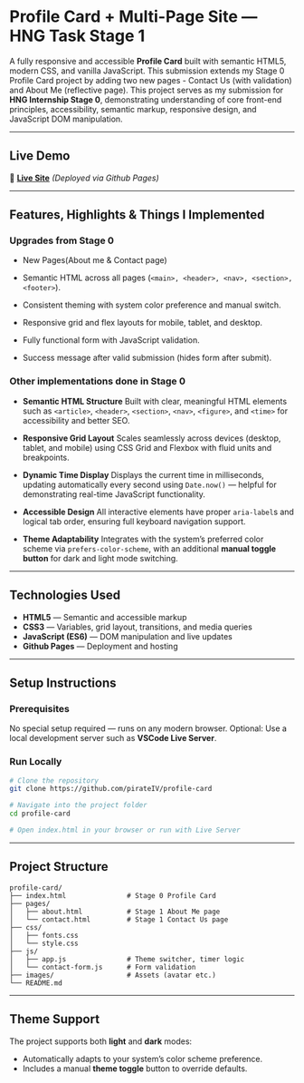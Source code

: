 # Profile Card + Multi-Page Site — HNG Task Stage 1

A fully responsive and accessible **Profile Card** built with semantic HTML5, modern CSS, and vanilla JavaScript.
This submission extends my Stage 0 Profile Card project by adding two new pages - Contact Us (with validation) and About Me (reflective page).
This project serves as my submission for **HNG Internship Stage 0**, demonstrating understanding of core front-end principles, accessibility, semantic markup, responsive design, and JavaScript DOM manipulation.

---

## Live Demo

🔗 [**Live Site**](https://pirateiv.github.io/profile-card/)
_(Deployed via Github Pages)_

---

## Features, Highlights & Things I Implemented

### Upgrades from Stage 0

-  New Pages(About me & Contact page)

-  Semantic HTML across all pages (`<main>, <header>, <nav>, <section>, <footer>`).

-  Consistent theming with system color preference and manual switch.

-  Responsive grid and flex layouts for mobile, tablet, and desktop.

-  Fully functional form with JavaScript validation.

-  Success message after valid submission (hides form after submit).

### Other implementations done in Stage 0

-  **Semantic HTML Structure**
   Built with clear, meaningful HTML elements such as `<article>`, `<header>`, `<section>`, `<nav>`, `<figure>`, and `<time>` for accessibility and better SEO.

-  **Responsive Grid Layout**
   Scales seamlessly across devices (desktop, tablet, and mobile) using CSS Grid and Flexbox with fluid units and breakpoints.

-  **Dynamic Time Display**
   Displays the current time in milliseconds, updating automatically every second using `Date.now()` — helpful for demonstrating real-time JavaScript functionality.

-  **Accessible Design**
   All interactive elements have proper `aria-label`s and logical tab order, ensuring full keyboard navigation support.

-  **Theme Adaptability**
   Integrates with the system’s preferred color scheme via `prefers-color-scheme`, with an additional **manual toggle button** for dark and light mode switching.

---

## Technologies Used

-  **HTML5** — Semantic and accessible markup
-  **CSS3** — Variables, grid layout, transitions, and media queries
-  **JavaScript (ES6)** — DOM manipulation and live updates
-  **Github Pages** — Deployment and hosting

---

## Setup Instructions

### Prerequisites

No special setup required — runs on any modern browser.
Optional: Use a local development server such as **VSCode Live Server**.

### Run Locally

```bash
# Clone the repository
git clone https://github.com/pirateIV/profile-card

# Navigate into the project folder
cd profile-card

# Open index.html in your browser or run with Live Server
```

---

## Project Structure

```
profile-card/
├── index.html               # Stage 0 Profile Card
├── pages/
│   ├── about.html           # Stage 1 About Me page
│   └── contact.html         # Stage 1 Contact Us page
├── css/
│   ├── fonts.css
│   └── style.css
├── js/
│   ├── app.js               # Theme switcher, timer logic
│   └── contact-form.js      # Form validation
├── images/                  # Assets (avatar etc.)
└── README.md
```

---

## Theme Support

The project supports both **light** and **dark** modes:

-  Automatically adapts to your system’s color scheme preference.
-  Includes a manual **theme toggle** button to override defaults.
